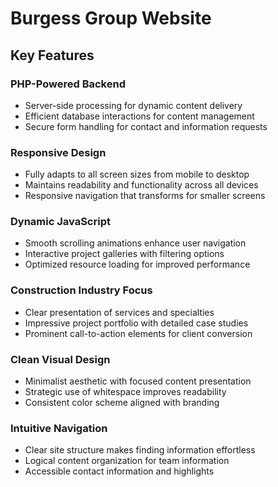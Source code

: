 # Burgess Group Website
## Key Features
### PHP-Powered Backend

- Server-side processing for dynamic content delivery
- Efficient database interactions for content management
- Secure form handling for contact and information requests

### Responsive Design

- Fully adapts to all screen sizes from mobile to desktop
- Maintains readability and functionality across all devices
- Responsive navigation that transforms for smaller screens

### Dynamic JavaScript

- Smooth scrolling animations enhance user navigation
- Interactive project galleries with filtering options
- Optimized resource loading for improved performance

### Construction Industry Focus

- Clear presentation of services and specialties
- Impressive project portfolio with detailed case studies
- Prominent call-to-action elements for client conversion

### Clean Visual Design

- Minimalist aesthetic with focused content presentation
- Strategic use of whitespace improves readability
- Consistent color scheme aligned with branding

### Intuitive Navigation

- Clear site structure makes finding information effortless
- Logical content organization for team information
- Accessible contact information and highlights
